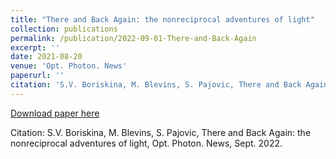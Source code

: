 ```yaml
---
title: "There and Back Again: the nonreciprocal adventures of light"
collection: publications
permalink: /publication/2022-09-01-There-and-Back-Again
excerpt: ''
date: 2021-08-20
venue: 'Opt. Photon. News'
paperurl: ''
citation: 'S.V. Boriskina, M. Blevins, S. Pajovic, There and Back Again: the nonreciprocal adventures of light, Opt. Photon. News, Sept. 2022.'
---
```


[Download paper here]()

Citation: S.V. Boriskina, M. Blevins, S. Pajovic, There and Back Again: the nonreciprocal adventures of light, Opt. Photon. News, Sept. 2022.
